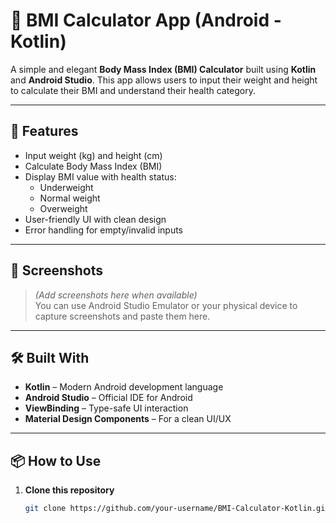 # 🧮 BMI Calculator App (Android - Kotlin)

A simple and elegant **Body Mass Index (BMI) Calculator** built using **Kotlin** and **Android Studio**. This app allows users to input their weight and height to calculate their BMI and understand their health category.

---

## 🚀 Features

- Input weight (kg) and height (cm)
- Calculate Body Mass Index (BMI)
- Display BMI value with health status:
  - Underweight
  - Normal weight
  - Overweight
- User-friendly UI with clean design
- Error handling for empty/invalid inputs

---

## 📱 Screenshots

> *(Add screenshots here when available)*  
> You can use Android Studio Emulator or your physical device to capture screenshots and paste them here.

---

## 🛠️ Built With

- **Kotlin** – Modern Android development language
- **Android Studio** – Official IDE for Android
- **ViewBinding** – Type-safe UI interaction
- **Material Design Components** – For a clean UI/UX

---

## 📦 How to Use

1. **Clone this repository**
   ```bash
   git clone https://github.com/your-username/BMI-Calculator-Kotlin.git
